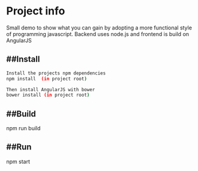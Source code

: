 Project info
=========

Small demo to show what you can gain by adopting a more functional style of programming javascript.
Backend uses node.js and frontend is build on AngularJS


##Install
--------------

```sh
Install the projects npm dependencies
npm install  (in project root)

Then install AngularJS with bower
bower install (in project root)

```

##Build
--------------------------
npm run build

##Run
--------------------------
npm start

